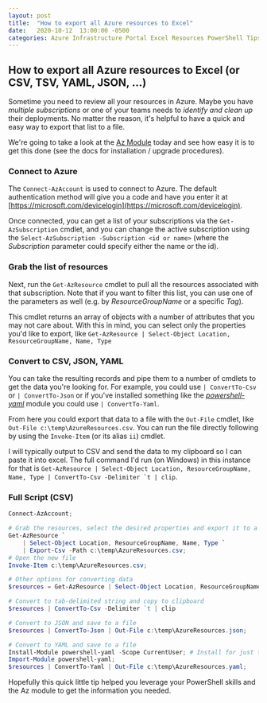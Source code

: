 ```yaml
---
layout: post
title:  "How to export all Azure resources to Excel"
date:   2020-10-12  13:00:00 -0500
categories: Azure Infrastructure Portal Excel Resources PowerShell Tips
---
```


## How to export all Azure resources to Excel (or CSV, TSV, YAML, JSON, ...)

Sometime you need to review all your resources in Azure. Maybe you have *multiple subscriptions* or one of your teams needs to *identify and clean up* their deployments. No matter the reason, it's helpful to have a quick and easy way to export that list to a file.

We're going to take a look at the [Az Module](https://docs.microsoft.com/en-us/powershell/azure/new-azureps-module-az?view=azps-4.7.0) today and see how easy it is to get this done (see the docs for installation / upgrade procedures).

### Connect to Azure
The `Connect-AzAccount` is used to connect to Azure. The default authentication method will give you a code and have you enter it at [https://microsoft.com/devicelogin](https://microsoft.com/devicelogin). 

Once connected, you can get a list of your subscriptions via the `Get-AzSubscription` cmdlet, and you can change the active subscription using the `Select-AzSubscription -Subscription <id or name>` (where the *Subscription* parameter could specify either the name or the id).

### Grab the list of resources
Next, run the `Get-AzResource` cmdlet to pull all the resources associated with that subscription. Note that if you want to filter this list, you can use one of the parameters as well (e.g. by *ResourceGroupName* or a specific *Tag*).

This cmdlet returns an array of objects with a number of attributes that you may not care about. With this in mind, you can select only the properties you'd like to export, like `Get-AzResource | Select-Object Location, ResourceGroupName, Name, Type`

### Convert to CSV, JSON, YAML
You can take the resulting records and pipe them to a number of cmdlets to get the data you're looking for. For example, you could use `| ConvertTo-Csv` or `| ConvertTo-Json` or if you've installed something like the *[powershell-yaml](https://duckduckgo.com/?t=ffab&q=powershell+yaml&ia=web)* module you could use `| ConvertTo-Yaml`. 

From here you could export that data to a file with the `Out-File` cmdlet, like `Out-File c:\temp\AzureResources.csv`. You can run the file directly following by using the `Invoke-Item` (or its alias `ii`) cmdlet. 

I will typically output to CSV and send the data to my clipboard so I can paste it into excel. The full command I'd run (on Windows) in this instance for that is ``Get-AzResource | Select-Object Location, ResourceGroupName, Name, Type | ConvertTo-Csv -Delimiter `t | clip``.

### Full Script (CSV)
```PowerShell
Connect-AzAccount;

# Grab the resources, select the desired properties and export it to a CSV
Get-AzResource `
    | Select-Object Location, ResourceGroupName, Name, Type `
    | Export-Csv -Path c:\temp\AzureResources.csv;
# Open the new file
Invoke-Item c:\temp\AzureResources.csv;

# Other options for converting data
$resources = Get-AzResource | Select-Object Location, ResourceGroupName, Name, Type;

# Convert to tab-delimited string and copy to clipboard
$resources | ConvertTo-Csv -Delimiter `t | clip

# Convert to JSON and save to a file
$resources | ConvertTo-Json | Out-File c:\temp\AzureResources.json;

# Convert to YAML and save to a file
Install-Module powershell-yaml -Scope CurrentUser; # Install for just the current user
Import-Module powershell-yaml;
$resources | ConvertTo-Yaml | Out-File c:\temp\AzureResources.yaml;
```

Hopefully this quick little tip helped you leverage your PowerShell skills and the Az module to get the information you needed.